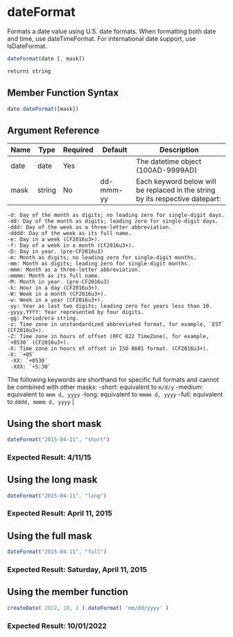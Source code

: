 # dateFormat

Formats a date value using U.S. date formats. When formatting both date and time, use dateTimeFormat. For international date support, use lsDateFormat.

```javascript
dateFormat(date [, mask])
```

```javascript
returns string
```

## Member Function Syntax

```javascript
date.dateFormat([mask])
```

## Argument Reference

| Name | Type | Required | Default | Description |
| --- | --- | --- | --- | --- |
| date | date | Yes |  | The datetime object (100AD-9999AD) |
| mask | string | No | dd-mmm-yy | Each keyword below will be replaced in the string by its respective datepart:
	-d: Day of the month as digits; no leading zero for single-digit days.
	-dd: Day of the month as digits; leading zero for single-digit days.
	-ddd: Day of the week as a three-letter abbreviation.
	-dddd: Day of the week as its full name.
	-e: Day in a week (CF2016u3+).
	-f: Day of a week in a month (CF2016u3+).
	-D: Day in year. (pre-CF2016u3)
	-m: Month as digits; no leading zero for single-digit months.
	-mm: Month as digits; leading zero for single-digit months.
	-mmm: Month as a three-letter abbreviation.
	-mmmm: Month as its full name.
	-M: Month in year. (pre-CF2016u3)
	-k: Hour in a day (CF2016u3+).
	-W: Week in a month (CF2016u3+).
	-w: Week in a year (CF2016u3+).
	-yy: Year as last two digits; leading zero for years less than 10.
	-yyyy,YYYY: Year represented by four digits.
	-gg: Period/era string.
	-z: Time zone in unstandardized abbreviated format, for example, `EST` (CF2016u3+).
	-Z: Time zone in hours of offset (RFC 822 TimeZone), for example, `+0530` (CF2016u3+).
	-X: Time zone in hours of offset in ISO 8601 format. (CF2016u3+).
	-X: `+05`
	 -XX: `+0530`
	 -XXX: `+5:30`
 The following keywords are shorthand for specific full formats and cannot be combined with other masks:
	-short: equivalent to `m/d/y`
	-medium: equivalent to `mmm d, yyyy`
	-long: equivalent to `mmmm d, yyyy`
	-full: equivalent to `dddd, mmmm d, yyyy` |

## Using the short mask

```javascript
dateFormat("2015-04-11", "short")
```

### Expected Result: 4/11/15

## Using the long mask

```javascript
dateFormat("2015-04-11", "long")
```

### Expected Result: April 11, 2015

## Using the full mask

```javascript
dateFormat("2015-04-11", "full")
```

### Expected Result: Saturday, April 11, 2015

## Using the member function

```javascript
createDate( 2022, 10, 1 ).dateFormat( 'mm/dd/yyyy' )
```

### Expected Result: 10/01/2022
